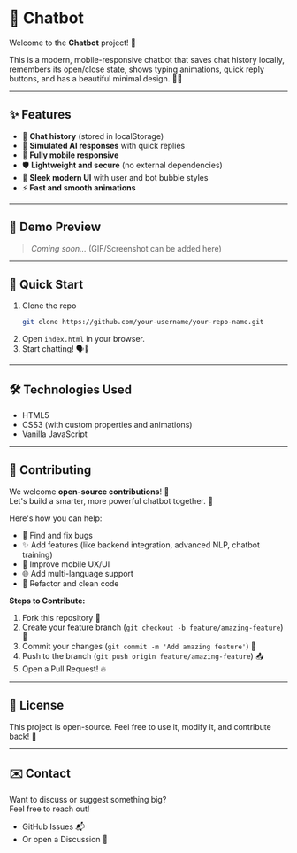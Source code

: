 # 🤖 Chatbot

Welcome to the **Chatbot** project! 🚀

This is a modern, mobile-responsive chatbot that saves chat history locally, remembers its open/close state, shows typing animations, quick reply buttons, and has a beautiful minimal design. 🧠💬

---

## ✨ Features
- 💬 **Chat history** (stored in localStorage)
- 🧠 **Simulated AI responses** with quick replies
- 📱 **Fully mobile responsive**
- 🛡️ **Lightweight and secure** (no external dependencies)
- 🎨 **Sleek modern UI** with user and bot bubble styles
- ⚡ **Fast and smooth animations**

---

## 📸 Demo Preview
> _Coming soon..._ (GIF/Screenshot can be added here)

---

## 🚀 Quick Start

1. Clone the repo
   ```bash
   git clone https://github.com/your-username/your-repo-name.git
   ```
2. Open `index.html` in your browser.
3. Start chatting! 🗣️🤖

---

## 🛠️ Technologies Used
- HTML5
- CSS3 (with custom properties and animations)
- Vanilla JavaScript

---

## 🤝 Contributing

We welcome **open-source contributions**! 🎉  
Let's build a smarter, more powerful chatbot together. 🚀

Here's how you can help:
- 🐛 Find and fix bugs
- ✨ Add features (like backend integration, advanced NLP, chatbot training)
- 📱 Improve mobile UX/UI
- 🌐 Add multi-language support
- 🧹 Refactor and clean code

**Steps to Contribute:**
1. Fork this repository 🍴
2. Create your feature branch (`git checkout -b feature/amazing-feature`) 🚀
3. Commit your changes (`git commit -m 'Add amazing feature'`) 💬
4. Push to the branch (`git push origin feature/amazing-feature`) 📤
5. Open a Pull Request! 🔥

---

## 📝 License

This project is open-source.
Feel free to use it, modify it, and contribute back! 🤝

---

## ✉️ Contact

Want to discuss or suggest something big?  
Feel free to reach out!

- GitHub Issues 📬
- Or open a Discussion 💬

